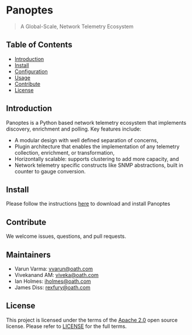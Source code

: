 # Panoptes
> A Global-Scale, Network Telemetry Ecosystem

## Table of Contents

- [Introduction](#introduction)
- [Install](#install)
- [Configuration](#configuration)
- [Usage](#usage)
- [Contribute](#contribute)
- [License](#license)

## Introduction

Panoptes is a Python based network telemetry ecosystem that implements discovery, enrichment and polling. Key features include:

- A modular design with well defined separation of concerns,
- Plugin architecture that enables the implementation of any telemetry collection, enrichment, or transformation,
- Horizontally scalable: supports clustering to add more capacity, and
- Network telemetry specific constructs like SNMP abstractions, built in counter to gauge conversion.

## Install

Please follow the instructions [here](docs/Installation.md) to download and install Panoptes

## Contribute

We welcome issues, questions, and pull requests.

## Maintainers
* Varun Varma: vvarun@oath.com
* Vivekanand AM: viveka@oath.com
* Ian Holmes: iholmes@oath.com
* James Diss: rexfury@oath.com

## License
This project is licensed under the terms of the [Apache 2.0](LICENSE-Apache-2.0) open source license. Please refer to [LICENSE](LICENSE) for the full terms.

